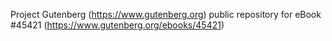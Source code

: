 Project Gutenberg (https://www.gutenberg.org) public repository for eBook #45421 (https://www.gutenberg.org/ebooks/45421)
